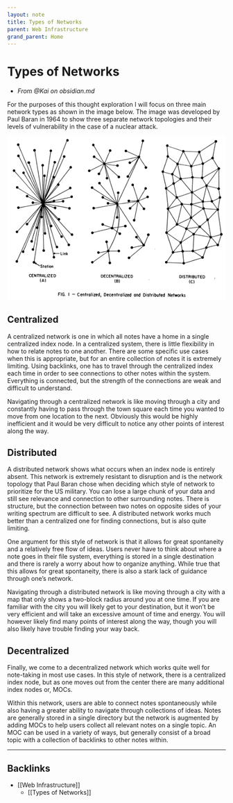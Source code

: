 ```yaml
---
layout: note
title: Types of Networks
parent: Web Infrastructure
grand_parent: Home
---
```


# Types of Networks

- _From @Kai on obsidian.md_

For the purposes of this thought exploration I will focus on three main network types as shown in the image below. The image was developed by Paul Baran in 1964 to show three separate network topologies and their levels of vulnerability in the case of a nuclear attack.

![Types of Networks](./attachments/types-of-networks.png)

## Centralized

A centralized network is one in which all notes have a home in a single centralized index node. In a centralized system, there is little flexibility in how to relate notes to one another. There are some specific use cases when this is appropriate, but for an entire collection of notes it is extremely limiting. Using backlinks, one has to travel through the centralized index each time in order to see connections to other notes within the system. Everything is connected, but the strength of the connections are weak and difficult to understand.

Navigating through a centralized network is like moving through a city and constantly having to pass through the town square each time you wanted to move from one location to the next. Obviously this would be highly inefficient and it would be very difficult to notice any other points of interest along the way.

## Distributed

A distributed network shows what occurs when an index node is entirely absent. This network is extremely resistant to disruption and is the network topology that Paul Baran chose when deciding which style of network to prioritize for the US military. You can lose a large chunk of your data and still see relevance and connection to other surrounding notes. There is structure, but the connection between two notes on opposite sides of your writing spectrum are difficult to see. A distributed network works much better than a centralized one for finding connections, but is also quite limiting.

One argument for this style of network is that it allows for great spontaneity and a relatively free flow of ideas. Users never have to think about where a note goes in their file system, everything is stored in a single destination and there is rarely a worry about how to organize anything. While true that this allows for great spontaneity, there is also a stark lack of guidance through one’s network.

Navigating through a distributed network is like moving through a city with a map that only shows a two-block radius around you at one time. If you are familiar with the city you will likely get to your destination, but it won’t be very efficient and will take an excessive amount of time and energy. You will however likely find many points of interest along the way, though you will also likely have trouble finding your way back.

## Decentralized

Finally, we come to a decentralized network which works quite well for note-taking in most use cases. In this style of network, there is a centralized index node, but as one moves out from the center there are many additional index nodes or, MOCs.

Within this network, users are able to connect notes spontaneously while also having a greater ability to navigate through collections of ideas. Notes are generally stored in a single directory but the network is augmented by adding MOCs to help users collect all relevant notes on a single topic. An MOC can be used in a variety of ways, but generally consist of a broad topic with a collection of backlinks to other notes within.

---
## Backlinks
* [[Web Infrastructure]]
	* [[Types of Networks]]

